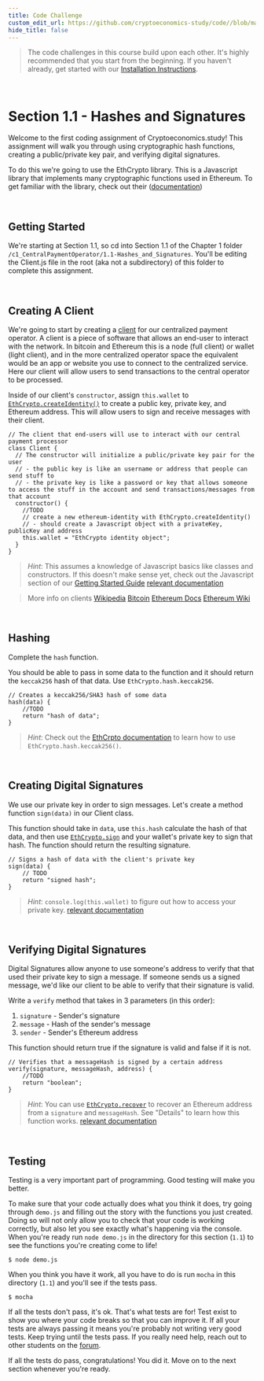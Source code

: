 ```yaml
---
title: Code Challenge
custom_edit_url: https://github.com/cryptoeconomics-study/code//blob/master/ch1/1.1/README.md
hide_title: false
---
```

<!-- This file is generated by /website/scripts/sync-util.js - changes will be overwritten! -->

> The code challenges in this course build upon each other. It's highly recommended that you start from the beginning. If you haven't already, get started with our [Installation Instructions](https://www.burrrata.ch/ces-website/docs/en/sync/dev-env-setup).

<br />

# Section 1.1 - Hashes and Signatures

Welcome to the first coding assignment of Cryptoeconomics.study! This assignment will walk you through using cryptographic hash functions, creating a public/private key pair, and verifying digital signatures.

To do this we're going to use the EthCrypto library. This is a Javascript library that implements many cryptographic functions used in Ethereum. To get familiar with the library, check out their ([documentation](https://github.com/pubkey/eth-crypto))

<br />

## Getting Started

We're starting at Section 1.1, so cd into Section 1.1 of the Chapter 1 folder `/c1_CentralPaymentOperator/1.1-Hashes_and_Signatures`. You'll be editing the Client.js file in the root (aka not a subdirectory) of this folder to complete this assignment.

<br />

## Creating A Client

We're going to start by creating a [client](https://en.wikipedia.org/wiki/Client_%28computing%29) for our centralized payment operator. A client is a piece of software that allows an end-user to interact with the network. In bitcoin and Ethereum this is a node (full client) or wallet (light client), and in the more centralized operator space the equivalent would be an app or website you use to connect to the centralized service. Here our client will allow users to send transactions to the central operator to be processed.

Inside of our client's `constructor`, assign `this.wallet` to  [`EthCrypto.createIdentity()`](https://github.com/pubkey/eth-crypto#createidentity) to create a public key, private key, and Ethereum address. This will allow users to sign and receive messages with their client.
```
// The client that end-users will use to interact with our central payment processor
class Client {
  // The constructor will initialize a public/private key pair for the user
  // - the public key is like an username or address that people can send stuff to
  // - the private key is like a password or key that allows someone to access the stuff in the account and send transactions/messages from that account
  constructor() {
    //TODO
    // create a new ethereum-identity with EthCrypto.createIdentity()
    // - should create a Javascript object with a privateKey, publicKey and address
    this.wallet = "EthCrypto identity object";
  }
}
```

> *Hint*: This assumes a knowledge of Javascript basics like classes and constructors. If this doesn't make sense yet, check out the Javascript section of our [Getting Started Guide](https://www.burrrata.ch/ces-website/docs/en/sync/dev-env-setup)
> [relevant documentation](https://github.com/pubkey/eth-crypto#createidentity)

> More info on clients
> [Wikipedia](https://en.wikipedia.org/wiki/Client_%28computing%29)
> [Bitcoin](https://en.bitcoin.it/wiki/Clients#Overview)
> [Ethereum Docs](http://ethdocs.org/en/latest/ethereum-clients/choosing-a-client.html)
> [Ethereum Wiki](https://github.com/ethereum/wiki/wiki/Clients,-tools,-dapp-browsers,-wallets-and-other-projects)

<br />

## Hashing

Complete the `hash` function.

You should be able to pass in some data to the function and it should return the `keccak256` hash of that data. Use `EthCrypto.hash.keccak256`.
```
// Creates a keccak256/SHA3 hash of some data
hash(data) {
	//TODO
	return "hash of data";
}
```

> *Hint*: Check out the [EthCrpto documentation](https://github.com/pubkey/eth-crypto#sign) to learn how to use `EthCrypto.hash.keccak256()`.

<br />

## Creating Digital Signatures

We use our private key in order to sign messages. Let's create a method function `sign(data)` in our Client class.

This function should take in `data`, use `this.hash` calculate the hash of that data, and then use [`EthCrypto.sign`](https://github.com/pubkey/eth-crypto#sign) and your wallet's private key to sign that hash. The function should return the resulting signature.
```
// Signs a hash of data with the client's private key
sign(data) {
	// TODO
	return "signed hash";
}
```

> *Hint*: `console.log(this.wallet)` to figure out how to access your private key.
> [relevant documentation](https://github.com/pubkey/eth-crypto#sign)

<br />

## Verifying Digital Signatures

Digital Signatures allow anyone to use someone's address to verify that that used their private key to sign a message. If someone sends us a signed message, we'd like our client to be able to verify that their signature is valid.

Write a `verify` method that takes in 3 parameters (in this order):
1. `signature` - Sender's signature
2. `message` - Hash of the sender's message
3. `sender` - Sender's Ethereum address

This function should return true if the signature is valid and false if it is not.
```
// Verifies that a messageHash is signed by a certain address
verify(signature, messageHash, address) {
	//TODO
	return "boolean";
}
```

> *Hint*: You can use [`EthCrypto.recover`](https://github.com/pubkey/eth-crypto#recover) to recover an Ethereum address from a `signature` and `messageHash`. See "Details" to learn how this function works.
> [relevant documentation](https://github.com/pubkey/eth-crypto#recover)

<br />

## Testing

Testing is a very important part of programming. Good testing will make you better.

To make sure that your code actually does what you think it does, try going through `demo.js` and filling out the story with the functions you just created. Doing so will not only allow you to check that your code is working correctly, but also let you see exactly what's happening via the console. When you're ready run `node demo.js` in the directory for this section (`1.1`) to see the functions you're creating come to life!

`$ node demo.js`

When you think you have it work, all you have to do is run `mocha` in this directory (`1.1`) and you'll see if the tests pass.

`$ mocha`

If all the tests don't pass, it's ok. That's what tests are for! Test exist to show you where your code breaks so that you can improve it. If all your tests are always passing it means you're probably not writing very good tests. Keep trying until the tests pass. If you really need help, reach out to other students on the [forum](https://forum.cryptoeconomics.study).

If all the tests do pass, congratulations! You did it. Move on to the next section whenever you're ready.

<br />
